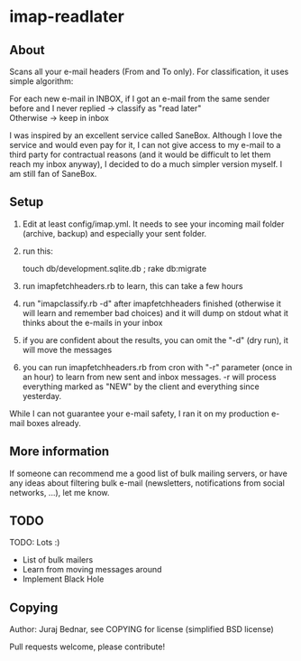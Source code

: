 imap-readlater
==============

About
-----

Scans all your e-mail headers (From and To only). For classification, it uses simple algorithm:

For each new e-mail in INBOX, if I got an e-mail from the same sender before and I never replied -> classify as "read later"  
Otherwise -> keep in inbox

I was inspired by an excellent service called SaneBox. Although I love the service and would even pay for it, I can not give access to my e-mail to a third party for contractual reasons (and it would be difficult to let them reach my inbox anyway), I decided to do a much simpler version myself. I am still fan of SaneBox.

Setup
-----

1. Edit at least config/imap.yml. It needs to see your incoming mail folder (archive, backup) and especially your sent folder.
2. run this:
   
	touch db/development.sqlite.db ; rake db:migrate
   
3. run imapfetchheaders.rb to learn, this can take a few hours
4. run "imapclassify.rb -d" after imapfetchheaders finished (otherwise it will learn and remember bad choices) and it will dump on stdout what it thinks about the e-mails in your inbox
5. if you are confident about the results, you can omit the "-d" (dry run), it will move the messages
6. you can run imapfetchheaders.rb from cron with "-r" parameter (once in an hour) to learn from new sent and
    inbox messages. -r will process everything marked as "NEW" by the client and everything since yesterday.

While I can not guarantee your e-mail safety, I ran it on my production e-mail boxes already.

More information
----------------

If someone can recommend me a good list of bulk mailing servers, or have any ideas about filtering
bulk e-mail (newsletters, notifications from social networks, ...), let me know.

TODO
----

TODO: Lots :)
 - List of bulk mailers
 - Learn from moving messages around
 - Implement Black Hole

Copying
-------

Author: Juraj Bednar, see COPYING for license (simplified BSD license)

Pull requests welcome, please contribute!

